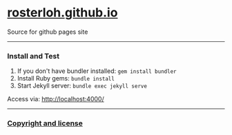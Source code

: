 # [rosterloh.github.io](http://rosterloh.github.io)

Source for github pages site

---

### Install and Test
1. If you don't have bundler installed: `gem install bundler`
2. Install Ruby gems: `bundle install`
3. Start Jekyll server: `bundle exec jekyll serve`

Access via: [http://localhost:4000/](http://localhost:4000/)

---

### [Copyright and license](/LICENSE)
